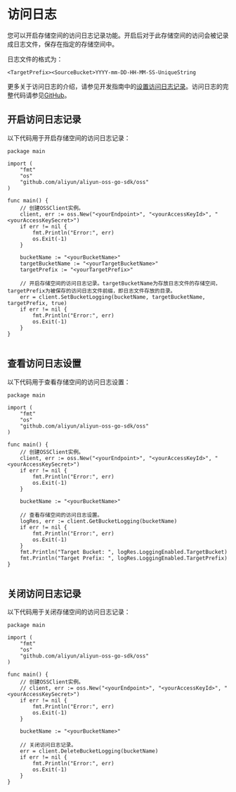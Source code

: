 # 访问日志

您可以开启存储空间的访问日志记录功能。开启后对于此存储空间的访问会被记录成日志文件，保存在指定的存储空间中。

日志文件的格式为：

`<TargetPrefix><SourceBucket>YYYY-mm-DD-HH-MM-SS-UniqueString`

更多关于访问日志的介绍，请参见开发指南中的[设置访问日志记录](/cn.zh-CN/开发指南/日志管理/日志转存.md)。访问日志的完整代码请参见[GitHub](https://github.com/aliyun/aliyun-oss-go-sdk/blob/master/sample/bucket_logging.go)。

## 开启访问日志记录

以下代码用于开启存储空间的访问日志记录：

```
package main

import (
    "fmt"
    "os"
    "github.com/aliyun/aliyun-oss-go-sdk/oss"
)

func main() {
    // 创建OSSClient实例。
    client, err := oss.New("<yourEndpoint>", "<yourAccessKeyId>", "<yourAccessKeySecret>")
    if err != nil {
        fmt.Println("Error:", err)
        os.Exit(-1)
    }

    bucketName := "<yourBucketName>"
    targetBucketName := "<yourTargetBucketName>"
    targetPrefix := "<yourTargetPrefix>"

    // 开启存储空间的访问日志记录。targetBucketName为存放日志文件的存储空间，targetPrefix为被保存的访问日志文件前缀，即日志文件存放的目录。
    err = client.SetBucketLogging(bucketName, targetBucketName, targetPrefix, true)
    if err != nil {
        fmt.Println("Error:", err)
        os.Exit(-1)
    }
}
			
```

## 查看访问日志设置

以下代码用于查看存储空间的访问日志设置：

```
package main

import (
    "fmt"
    "os"
    "github.com/aliyun/aliyun-oss-go-sdk/oss"
)

func main() {
    // 创建OSSClient实例。
    client, err := oss.New("<yourEndpoint>", "<yourAccessKeyId>", "<yourAccessKeySecret>")
    if err != nil {
        fmt.Println("Error:", err)
        os.Exit(-1)
    }

    bucketName := "<yourBucketName>"

    // 查看存储空间的访问日志设置。
    logRes, err := client.GetBucketLogging(bucketName)
    if err != nil {
        fmt.Println("Error:", err)
        os.Exit(-1)
    }
    fmt.Println("Target Bucket: ", logRes.LoggingEnabled.TargetBucket)
    fmt.Println("Target Prefix: ", logRes.LoggingEnabled.TargetPrefix)
}
			
```

## 关闭访问日志记录

以下代码用于关闭存储空间的访问日志记录：

```
package main

import (
    "fmt"
    "os"
    "github.com/aliyun/aliyun-oss-go-sdk/oss"
)

func main() {
    // 创建OSSClient实例。
    // client, err := oss.New("<yourEndpoint>", "<yourAccessKeyId>", "<yourAccessKeySecret>")
    if err != nil {
        fmt.Println("Error:", err)
        os.Exit(-1)
    }

    bucketName := "<yourBucketName>"

    // 关闭访问日志记录。
    err = client.DeleteBucketLogging(bucketName)
    if err != nil {
        fmt.Println("Error:", err)
        os.Exit(-1)
    }
}
			
```

